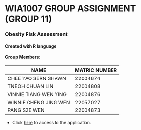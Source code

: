 # WIA1007 GROUP ASSIGNMENT (GROUP 11)
### Obesity Risk Assessment
#### Created with R language

#### Group Members:
|         **NAME**          | **MATRIC NUMBER** |
|---------------------------|-------------------|
| CHEE YAO SERN SHAWN       |      22004874     |
| TNEOH CHUAN LIN           |      22004808     |
| VINNIE TIANG WEN YING     |      22004876     |
| WINNIE CHENG JING WEN     |      22057027     |
| PANG SZE WEN              |      22004873     |

- Click [here]() to access to the application.
